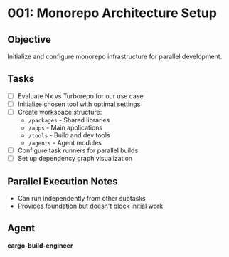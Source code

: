 # 001: Monorepo Architecture Setup

## Objective
Initialize and configure monorepo infrastructure for parallel development.

## Tasks
- [ ] Evaluate Nx vs Turborepo for our use case
- [ ] Initialize chosen tool with optimal settings
- [ ] Create workspace structure:
  - `/packages` - Shared libraries
  - `/apps` - Main applications
  - `/tools` - Build and dev tools
  - `/agents` - Agent modules
- [ ] Configure task runners for parallel builds
- [ ] Set up dependency graph visualization

## Parallel Execution Notes
- Can run independently from other subtasks
- Provides foundation but doesn't block initial work

## Agent
**cargo-build-engineer**